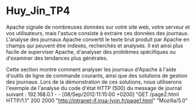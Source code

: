 # Huy_Jin_TP4

Apache signale de nombreuses données sur votre site web, votre serveur et vos utilisateurs, mais l'astuce consiste à extraire ces données des journaux. 
L'analyse des journaux Apache convertit le texte brut produit par Apache en champs qui peuvent être indexés, recherchés et analysés. 
Il est ainsi plus facile de superviser Apache, d'analyser des problèmes spécifiques ou d'examiner des tendances plus générales.

Cette section montre comment analyser les journaux d'Apache à l'aide d'outils de ligne de commande courants, ainsi que des solutions de gestion des journaux. 
Lors de la démonstration de ces solutions, nous utiliserons l'exemple de l'analyse du code d'état HTTP (500) du message de journal suivant :
192.168.0.1 - - [08/Sep/2012:11:15:00 +0200] "GET /page2.html HTTP/1.1" 200 2000 "http://intranet-if.insa-lyon.fr/page1.html" "Mozilla/5.0"

